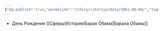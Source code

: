 ```yaml
---
{"dg-publish":true,"permalink":"/sfery/istoriya/daty/1961-08-04/","tags":["История"]}
---
```


- День Рождения [[Сферы/История/Барак Обама\|Барака Обамы]]